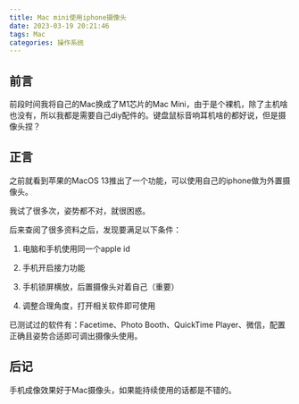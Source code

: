 ```yaml
---
title: Mac mini使用iphone摄像头
date: 2023-03-19 20:21:46
tags: Mac
categories: 操作系统
---
```


## 前言

前段时间我将自己的Mac换成了M1芯片的Mac Mini，由于是个裸机，除了主机啥也没有，所以我都是需要自己diy配件的。键盘鼠标音响耳机啥的都好说，但是摄像头捏？



## 正言

之前就看到苹果的MacOS 13推出了一个功能，可以使用自己的iphone做为外置摄像头。

我试了很多次，姿势都不对，就很困惑。

后来查阅了很多资料之后，发现要满足以下条件：

1. 电脑和手机使用同一个apple id

2. 手机开启接力功能

3. 手机锁屏横放，后置摄像头对着自己（重要）

4. 调整合理角度，打开相关软件即可使用



已测试过的软件有：Facetime、Photo Booth、QuickTime Player、微信，配置正确且姿势合适即可调出摄像头使用。



## 后记

手机成像效果好于Mac摄像头，如果能持续使用的话都是不错的。

